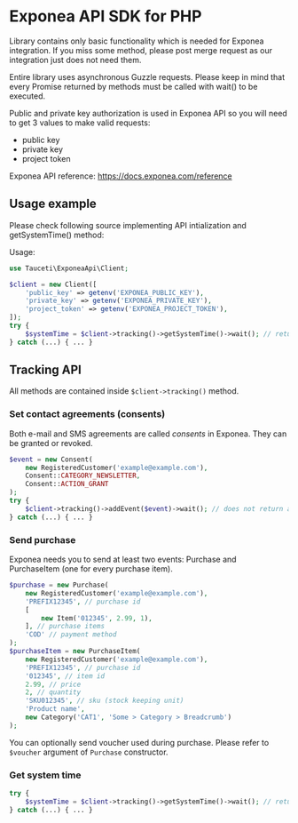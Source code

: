 # Exponea API SDK for PHP

Library contains only basic functionality which is needed for Exponea integration. If you miss some method, please post merge request as our integration just does not need them. 

Entire library uses asynchronous Guzzle requests. Please keep in mind that every Promise returned by methods must be called with wait() to be executed.

Public and private key authorization is used in Exponea API so you will need to get 3 values to make valid requests:

- public key
- private key
- project token

Exponea API reference: https://docs.exponea.com/reference

## Usage example
 
Please check following source implementing API intialization and getSystemTime() method:

Usage:
```php
use Tauceti\ExponeaApi\Client;

$client = new Client([
    'public_key' => getenv('EXPONEA_PUBLIC_KEY'),
    'private_key' => getenv('EXPONEA_PRIVATE_KEY'),
    'project_token' => getenv('EXPONEA_PROJECT_TOKEN'),
]);
try {
    $systemTime = $client->tracking()->getSystemTime()->wait(); // returns SystemTime object
} catch (...) { ... }
```

## Tracking API

All methods are contained inside `$client->tracking()` method.

### Set contact agreements (consents)

Both e-mail and SMS agreements are called *consents* in Exponea. They can be granted or revoked.

```php
$event = new Consent(
    new RegisteredCustomer('example@example.com'),
    Consent::CATEGORY_NEWSLETTER,
    Consent::ACTION_GRANT
);
try {
    $client->tracking()->addEvent($event)->wait(); // does not return anything
} catch (...) { ... }
```

### Send purchase

Exponea needs you to send at least two events: Purchase and PurchaseItem (one for every purchase item).

```php
$purchase = new Purchase(
    new RegisteredCustomer('example@example.com'),
    'PREFIX12345', // purchase id
    [
        new Item('012345', 2.99, 1),
    ], // purchase items
    'COD' // payment method
);
$purchaseItem = new PurchaseItem(
    new RegisteredCustomer('example@example.com'),
    'PREFIX12345', // purchase id
    '012345', // item id
    2.99, // price
    2, // quantity
    'SKU012345', // sku (stock keeping unit)
    'Product name',
    new Category('CAT1', 'Some > Category > Breadcrumb')
);
```

You can optionally send voucher used during purchase. Please refer to `$voucher` argument of `Purchase` constructor.

### Get system time

```php
try {
    $systemTime = $client->tracking()->getSystemTime()->wait(); // returns SystemTime object
} catch (...) { ... }
```
